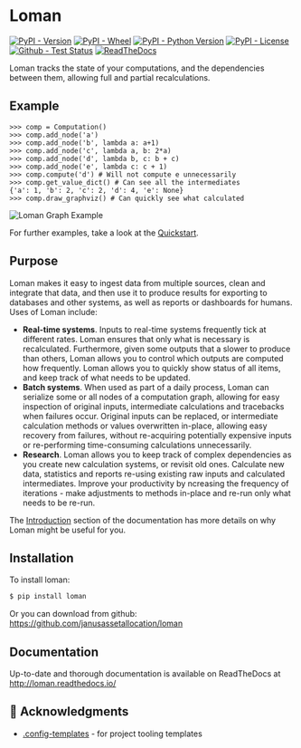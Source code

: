 # Loman

[![PyPI - Version](https://img.shields.io/pypi/v/loman.svg)](https://pypi.python.org/pypi/loman)
[![PyPI - Wheel](https://img.shields.io/pypi/wheel/loman.svg)](https://pypi.python.org/pypi/loman)
[![PyPI - Python Version](https://img.shields.io/pypi/pyversions/loman.svg)](https://pypi.python.org/pypi/loman)
[![PyPI - License](https://img.shields.io/pypi/l/loman.svg)](https://opensource.org/licenses/BSD-3-Clause)
[![Github - Test Status](https://github.com/janushendersonassetallocation/loman/actions/workflows/ci.yml/badge.svg?branch=master)](https://github.com/janushendersonassetallocation/loman/actions/workflows/ci.yml)
[![ReadTheDocs](https://readthedocs.org/projects/loman/badge/?version=latest)](http://loman.readthedocs.io/)

Loman tracks the state of your computations, and the dependencies between them, allowing full and partial recalculations.

## Example

```pycon
>>> comp = Computation()
>>> comp.add_node('a')
>>> comp.add_node('b', lambda a: a+1)
>>> comp.add_node('c', lambda a, b: 2*a)
>>> comp.add_node('d', lambda b, c: b + c)
>>> comp.add_node('e', lambda c: c + 1)
>>> comp.compute('d') # Will not compute e unnecessarily
>>> comp.get_value_dict() # Can see all the intermediates
{'a': 1, 'b': 2, 'c': 2, 'd': 4, 'e': None}
>>> comp.draw_graphviz() # Can quickly see what calculated
```

![Loman Graph Example](https://raw.githubusercontent.com/janusassetallocation/loman/master/docs/_static/example000.png)

For further examples, take a look at the [Quickstart](http://loman.readthedocs.io/en/latest/user/quickstart.html).

## Purpose

Loman makes it easy to ingest data from multiple sources, clean and integrate that data, and then use it to produce results for exporting to databases and other systems, as well as reports or dashboards for humans. Uses of Loman include:

- **Real-time systems**. Inputs to real-time systems frequently tick at different rates. Loman ensures that only what is necessary is recalculated. Furthermore, given some outputs that a slower to produce than others, Loman allows you to control which outputs are computed how frequently. Loman allows you to quickly show status of all items, and keep track of what needs to be updated.
- **Batch systems**. When used as part of a daily process, Loman can serialize some or all nodes of a computation graph, allowing for easy inspection of original inputs, intermediate calculations and tracebacks when failures occur. Original inputs can be replaced, or intermediate calculation methods or values overwritten in-place, allowing easy recovery from failures, without re-acquiring potentially expensive inputs or re-performing time-consuming calculations unnecessarily.
- **Research**. Loman allows you to keep track of complex dependencies as you create new calculation systems, or revisit old ones. Calculate new data, statistics and reports re-using existing raw inputs and calculated intermediates. Improve your productivity by ncreasing the frequency of iterations - make adjustments to methods in-place and re-run only what needs to be re-run.

The [Introduction](http://loman.readthedocs.io/en/latest/user/intro.html) section of the documentation has more details on why Loman might be useful for you.

## Installation

To install loman:

```bash
$ pip install loman
```

Or you can download from github: <https://github.com/janusassetallocation/loman>

## Documentation

Up-to-date and thorough documentation is available on ReadTheDocs at <http://loman.readthedocs.io/>

## 🙏 Acknowledgments

- [.config-templates](https://github.com/tschm/.config-templates) - for project tooling templates
